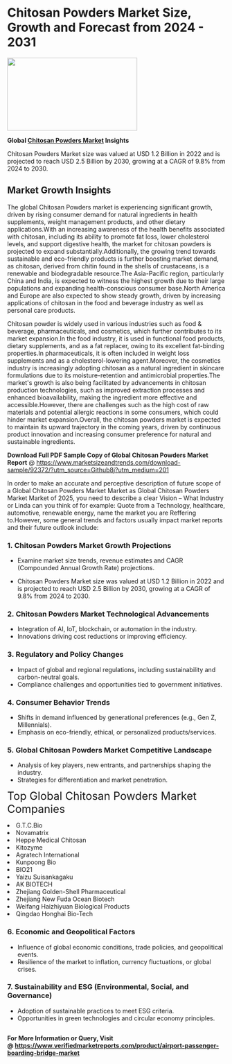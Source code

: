 <H1>Chitosan Powders Market Size, Growth and Forecast from 2024 - 2031</H1><img class="aligncenter size-medium wp-image-584254" src="https://thirdeyenews.in/wp-content/uploads/2024/09/Global-Market-Research-300x168.jpeg" alt="" width="300" height="168" /><p><strong>Global&nbsp;<a href="https://www.marketsizeandtrends.com/download-sample/92372/?utm_source=Github8j?utm_medium=201">Chitosan Powders Market</a> Insights</strong></p><p>Chitosan Powders Market size was valued at USD 1.2 Billion in 2022 and is projected to reach USD 2.5 Billion by 2030, growing at a CAGR of 9.8% from 2024 to 2030.</p><p><h2>Market Growth Insights</h2> <p>The global Chitosan Powders market is experiencing significant growth, driven by rising consumer demand for natural ingredients in health supplements, weight management products, and other dietary applications.With an increasing awareness of the health benefits associated with chitosan, including its ability to promote fat loss, lower cholesterol levels, and support digestive health, the market for chitosan powders is projected to expand substantially.Additionally, the growing trend towards sustainable and eco-friendly products is further boosting market demand, as chitosan, derived from chitin found in the shells of crustaceans, is a renewable and biodegradable resource.The Asia-Pacific region, particularly China and India, is expected to witness the highest growth due to their large populations and expanding health-conscious consumer base.North America and Europe are also expected to show steady growth, driven by increasing applications of chitosan in the food and beverage industry as well as personal care products.</p> <p>Chitosan powder is widely used in various industries such as food & beverage, pharmaceuticals, and cosmetics, which further contributes to its market expansion.In the food industry, it is used in functional food products, dietary supplements, and as a fat replacer, owing to its excellent fat-binding properties.In pharmaceuticals, it is often included in weight loss supplements and as a cholesterol-lowering agent.Moreover, the cosmetics industry is increasingly adopting chitosan as a natural ingredient in skincare formulations due to its moisture-retention and antimicrobial properties.The market's growth is also being facilitated by advancements in chitosan production technologies, such as improved extraction processes and enhanced bioavailability, making the ingredient more effective and accessible.However, there are challenges such as the high cost of raw materials and potential allergic reactions in some consumers, which could hinder market expansion.Overall, the chitosan powders market is expected to maintain its upward trajectory in the coming years, driven by continuous product innovation and increasing consumer preference for natural and sustainable ingredients.</p><p><span class=""><strong>Download Full PDF Sample Copy of Global Chitosan Powders Market Report</strong> @ <a href="https://www.marketsizeandtrends.com/download-sample/92372/?utm_source=Github8j?utm_medium=201" target="_blank">https://www.marketsizeandtrends.com/download-sample/92372/?utm_source=Github8j?utm_medium=201</a></span></p><p>In order to make an accurate and perceptive description of future scope of a Global&nbsp;Chitosan Powders Market Market as Global&nbsp;Chitosan Powders Market Market of 2025, you need to describe a clear Vision &ndash; What Industry or Linda can you think of for example: Quote from a Technology, healthcare, automotive, renewable energy, name the market you are Reffering to.However, some general trends and factors usually impact market reports and their future outlook include:</p><h3>1.&nbsp;<strong>Chitosan Powders Market Growth Projections</strong></h3><ul><li>Examine market size trends, revenue estimates and CAGR (Compounded Annual Growth Rate) projections.</li><li><p>Chitosan Powders Market size was valued at USD 1.2 Billion in 2022 and is projected to reach USD 2.5 Billion by 2030, growing at a CAGR of 9.8% from 2024 to 2030.</p></li></ul><h3>2.&nbsp;<strong>Chitosan Powders Market Technological Advancements</strong></h3><ul><li>Integration of AI, IoT, blockchain, or automation in the industry.</li><li>Innovations driving cost reductions or improving efficiency.</li></ul><h3>3.&nbsp;<strong>Regulatory and Policy Changes</strong></h3><ul><li>Impact of global and regional regulations, including sustainability and carbon-neutral goals.</li><li>Compliance challenges and opportunities tied to government initiatives.</li></ul><h3>4.&nbsp;<strong>Consumer Behavior Trends</strong></h3><ul><li>Shifts in demand influenced by generational preferences (e.g., Gen Z, Millennials).</li><li>Emphasis on eco-friendly, ethical, or personalized products/services.</li></ul><h3>5.&nbsp;<strong>Global Chitosan Powders Market Competitive Landscape</strong></h3><ul><li>Analysis of key players, new entrants, and partnerships shaping the industry.</li><li>Strategies for differentiation and market penetration.</li></ul><p data-pm-slice="1 1 []"><span style="color: inherit; font-family: inherit; font-size: 25px;">Top Global Chitosan Powders Market Companies</span></p><div class="" data-test-id=""><p><li>G.T.C.Bio</li><li> Novamatrix</li><li> Heppe Medical Chitosan</li><li> Kitozyme</li><li> Agratech International</li><li> Kunpoong Bio</li><li> BIO21</li><li> Yaizu Suisankagaku</li><li> AK BIOTECH</li><li> Zhejiang Golden-Shell Pharmaceutical</li><li> Zhejiang New Fuda Ocean Biotech</li><li> Weifang Haizhiyuan Biological Products</li><li> Qingdao Honghai Bio-Tech</li></p></div><h3>6.&nbsp;<strong>Economic and Geopolitical Factors</strong></h3><ul><li>Influence of global economic conditions, trade policies, and geopolitical events.</li><li>Resilience of the market to inflation, currency fluctuations, or global crises.</li></ul><h3>7.&nbsp;<strong>Sustainability and ESG (Environmental, Social, and Governance)</strong></h3><ul><li>Adoption of sustainable practices to meet ESG criteria.</li><li>Opportunities in green technologies and circular economy principles.</li></ul><h2><strong style="font-size: 14px;">For More Information or Query, Visit @&nbsp;</strong><a style="background-color: #ffffff; font-size: 14px;" href="https://www.marketsizeandtrends.com/report/chitosan-powders-market/" target="_blank">https://www.verifiedmarketreports.com/product/airport-passenger-boarding-bridge-market</a></h2>